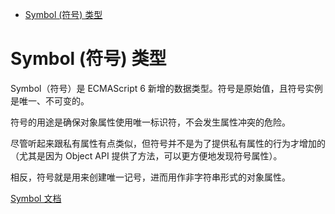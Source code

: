 <!--
 * @Description: Symbol 类型
 * @Author: shenxh
 * @Date: 2021-12-22 15:41:07
 * @LastEditors: shenxh
 * @LastEditTime: 2021-12-22 15:43:55
-->

- [Symbol (符号) 类型](#symbol-符号-类型)

# Symbol (符号) 类型
Symbol（符号）是 ECMAScript 6 新增的数据类型。符号是原始值，且符号实例是唯一、不可变的。

符号的用途是确保对象属性使用唯一标识符，不会发生属性冲突的危险。

尽管听起来跟私有属性有点类似，但符号并不是为了提供私有属性的行为才增加的（尤其是因为
Object API 提供了方法，可以更方便地发现符号属性）。

相反，符号就是用来创建唯一记号，进而用作非字符串形式的对象属性。

[Symbol 文档](https://es6.ruanyifeng.com/#docs/symbol)
